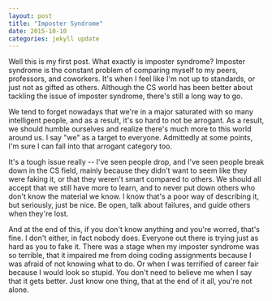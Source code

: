 ```yaml
---
layout: post
title: "Imposter Syndrome"
date: 2015-10-10
categories: jekyll update
---
```


Well this is my first post. What exactly is imposter syndrome? Imposter syndrome is the constant problem of comparing myself to my peers, professors, and coworkers. It's when I feel like I'm not up to standards, or just not as gifted as others. Although the CS world has been better about tackling the issue of imposter syndrome, there's still a long way to go. 

We tend to forget nowadays that we're in a major saturated with so many intelligent people, and as a result, it's so hard to not be arrogant. As a result, we should humble ourselves and realize there's much more to this world around us. I say "we" as a target to everyone. Admittedly at some points, I'm sure I can fall into that arrogant category too. 

It's a tough issue really -- I've seen people drop, and I've seen people break down in the CS field, mainly because they didn't want to seem like they were faking it, or that they weren't smart compared to others. We should all accept that we still have more to learn, and to never put down others who don't know the material we know. I know that's a poor way of describing it, but seriously, just be nice. Be open, talk about failures, and guide others when they're lost. 

And at the end of this, if you don't know anything and you're worred, that's fine. I don't either, in fact nobody does. Everyone out there is trying just as hard as you to fake it. There was a stage when my imposter syndrome was so terrible, that it impaired me from doing coding assignments because I was afraid of not knowing what to do. Or when I was terrified of career fair because I would look so stupid. You don't need to believe me when I say that it gets better. Just know one thing, that at the end of it all, you're not alone.
    
 
